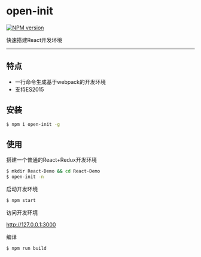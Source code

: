 # open-init

[![NPM version](https://img.shields.io/npm/v/open-init.svg?style=flat)](https://npmjs.org/package/open-init)

 快速搭建React开发环境

----

## 特点

- 一行命令生成基于webpack的开发环境
- 支持ES2015

## 安装 

```bash
$ npm i open-init -g
```

## 使用 
搭建一个普通的React+Redux开发环境

```bash
$ mkdir React-Demo && cd React-Demo
$ open-init -n
```

启动开发环境 

```bash
$ npm start
```
访问开发环境

http://127.0.0.1:3000


编译

```bash
$ npm run build
```

